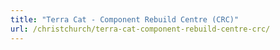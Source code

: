 ```yaml
---
title: "Terra Cat - Component Rebuild Centre (CRC)"
url: /christchurch/terra-cat-component-rebuild-centre-crc/
---
```

